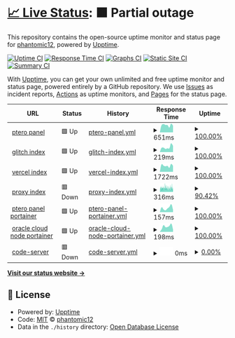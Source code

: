 # [📈 Live Status](https://phantomic12.github.io/uptime-monitor): <!--live status--> **🟧 Partial outage**

This repository contains the open-source uptime monitor and status page for [phantomic12](https://phantomic12.github.io/uptime-monitor), powered by [Upptime](https://github.com/upptime/upptime).

[![Uptime CI](https://github.com/phantomic12/uptime-monitor/workflows/Uptime%20CI/badge.svg)](https://github.com/phantomic12/uptime-monitor/actions?query=workflow%3A%22Uptime+CI%22)
[![Response Time CI](https://github.com/phantomic12/uptime-monitor/workflows/Response%20Time%20CI/badge.svg)](https://github.com/phantomic12/uptime-monitor/actions?query=workflow%3A%22Response+Time+CI%22)
[![Graphs CI](https://github.com/phantomic12/uptime-monitor/workflows/Graphs%20CI/badge.svg)](https://github.com/phantomic12/uptime-monitor/actions?query=workflow%3A%22Graphs+CI%22)
[![Static Site CI](https://github.com/phantomic12/uptime-monitor/workflows/Static%20Site%20CI/badge.svg)](https://github.com/phantomic12/uptime-monitor/actions?query=workflow%3A%22Static+Site+CI%22)
[![Summary CI](https://github.com/phantomic12/uptime-monitor/workflows/Summary%20CI/badge.svg)](https://github.com/phantomic12/uptime-monitor/actions?query=workflow%3A%22Summary+CI%22)

With [Upptime](https://upptime.js.org), you can get your own unlimited and free uptime monitor and status page, powered entirely by a GitHub repository. We use [Issues](https://github.com/phantomic12/uptime-monitor/issues) as incident reports, [Actions](https://github.com/phantomic12/uptime-monitor/actions) as uptime monitors, and [Pages](https://phantomic12.github.io/uptime-monitor) for the status page.

<!--start: status pages-->
<!-- This summary is generated by Upptime (https://github.com/upptime/upptime) -->
<!-- Do not edit this manually, your changes will be overwritten -->
<!-- prettier-ignore -->
| URL | Status | History | Response Time | Uptime |
| --- | ------ | ------- | ------------- | ------ |
| <img alt="" src="https://icons.duckduckgo.com/ip3/panel.phantomic.live.ico" height="13"> [ptero panel](https://panel.phantomic.live) | 🟩 Up | [ptero-panel.yml](https://github.com/phantomic12/uptime-monitor/commits/HEAD/history/ptero-panel.yml) | <details><summary><img alt="Response time graph" src="./graphs/ptero-panel/response-time-week.png" height="20"> 651ms</summary><br><a href="https://uptime.phantomic.live/history/ptero-panel"><img alt="Response time 668" src="https://img.shields.io/endpoint?url=https%3A%2F%2Fraw.githubusercontent.com%2Fphantomic12%2Fuptime-monitor%2FHEAD%2Fapi%2Fptero-panel%2Fresponse-time.json"></a><br><a href="https://uptime.phantomic.live/history/ptero-panel"><img alt="24-hour response time 602" src="https://img.shields.io/endpoint?url=https%3A%2F%2Fraw.githubusercontent.com%2Fphantomic12%2Fuptime-monitor%2FHEAD%2Fapi%2Fptero-panel%2Fresponse-time-day.json"></a><br><a href="https://uptime.phantomic.live/history/ptero-panel"><img alt="7-day response time 651" src="https://img.shields.io/endpoint?url=https%3A%2F%2Fraw.githubusercontent.com%2Fphantomic12%2Fuptime-monitor%2FHEAD%2Fapi%2Fptero-panel%2Fresponse-time-week.json"></a><br><a href="https://uptime.phantomic.live/history/ptero-panel"><img alt="30-day response time 664" src="https://img.shields.io/endpoint?url=https%3A%2F%2Fraw.githubusercontent.com%2Fphantomic12%2Fuptime-monitor%2FHEAD%2Fapi%2Fptero-panel%2Fresponse-time-month.json"></a><br><a href="https://uptime.phantomic.live/history/ptero-panel"><img alt="1-year response time 616" src="https://img.shields.io/endpoint?url=https%3A%2F%2Fraw.githubusercontent.com%2Fphantomic12%2Fuptime-monitor%2FHEAD%2Fapi%2Fptero-panel%2Fresponse-time-year.json"></a></details> | <details><summary><a href="https://uptime.phantomic.live/history/ptero-panel">100.00%</a></summary><a href="https://uptime.phantomic.live/history/ptero-panel"><img alt="All-time uptime 100.00%" src="https://img.shields.io/endpoint?url=https%3A%2F%2Fraw.githubusercontent.com%2Fphantomic12%2Fuptime-monitor%2FHEAD%2Fapi%2Fptero-panel%2Fuptime.json"></a><br><a href="https://uptime.phantomic.live/history/ptero-panel"><img alt="24-hour uptime 100.00%" src="https://img.shields.io/endpoint?url=https%3A%2F%2Fraw.githubusercontent.com%2Fphantomic12%2Fuptime-monitor%2FHEAD%2Fapi%2Fptero-panel%2Fuptime-day.json"></a><br><a href="https://uptime.phantomic.live/history/ptero-panel"><img alt="7-day uptime 100.00%" src="https://img.shields.io/endpoint?url=https%3A%2F%2Fraw.githubusercontent.com%2Fphantomic12%2Fuptime-monitor%2FHEAD%2Fapi%2Fptero-panel%2Fuptime-week.json"></a><br><a href="https://uptime.phantomic.live/history/ptero-panel"><img alt="30-day uptime 100.00%" src="https://img.shields.io/endpoint?url=https%3A%2F%2Fraw.githubusercontent.com%2Fphantomic12%2Fuptime-monitor%2FHEAD%2Fapi%2Fptero-panel%2Fuptime-month.json"></a><br><a href="https://uptime.phantomic.live/history/ptero-panel"><img alt="1-year uptime 100.00%" src="https://img.shields.io/endpoint?url=https%3A%2F%2Fraw.githubusercontent.com%2Fphantomic12%2Fuptime-monitor%2FHEAD%2Fapi%2Fptero-panel%2Fuptime-year.json"></a></details>
| <img alt="" src="https://icons.duckduckgo.com/ip3/encouraging-incandescent-canary.glitch.me.ico" height="13"> [glitch index](https://encouraging-incandescent-canary.glitch.me/) | 🟩 Up | [glitch-index.yml](https://github.com/phantomic12/uptime-monitor/commits/HEAD/history/glitch-index.yml) | <details><summary><img alt="Response time graph" src="./graphs/glitch-index/response-time-week.png" height="20"> 219ms</summary><br><a href="https://uptime.phantomic.live/history/glitch-index"><img alt="Response time 553" src="https://img.shields.io/endpoint?url=https%3A%2F%2Fraw.githubusercontent.com%2Fphantomic12%2Fuptime-monitor%2FHEAD%2Fapi%2Fglitch-index%2Fresponse-time.json"></a><br><a href="https://uptime.phantomic.live/history/glitch-index"><img alt="24-hour response time 284" src="https://img.shields.io/endpoint?url=https%3A%2F%2Fraw.githubusercontent.com%2Fphantomic12%2Fuptime-monitor%2FHEAD%2Fapi%2Fglitch-index%2Fresponse-time-day.json"></a><br><a href="https://uptime.phantomic.live/history/glitch-index"><img alt="7-day response time 219" src="https://img.shields.io/endpoint?url=https%3A%2F%2Fraw.githubusercontent.com%2Fphantomic12%2Fuptime-monitor%2FHEAD%2Fapi%2Fglitch-index%2Fresponse-time-week.json"></a><br><a href="https://uptime.phantomic.live/history/glitch-index"><img alt="30-day response time 337" src="https://img.shields.io/endpoint?url=https%3A%2F%2Fraw.githubusercontent.com%2Fphantomic12%2Fuptime-monitor%2FHEAD%2Fapi%2Fglitch-index%2Fresponse-time-month.json"></a><br><a href="https://uptime.phantomic.live/history/glitch-index"><img alt="1-year response time 553" src="https://img.shields.io/endpoint?url=https%3A%2F%2Fraw.githubusercontent.com%2Fphantomic12%2Fuptime-monitor%2FHEAD%2Fapi%2Fglitch-index%2Fresponse-time-year.json"></a></details> | <details><summary><a href="https://uptime.phantomic.live/history/glitch-index">100.00%</a></summary><a href="https://uptime.phantomic.live/history/glitch-index"><img alt="All-time uptime 99.82%" src="https://img.shields.io/endpoint?url=https%3A%2F%2Fraw.githubusercontent.com%2Fphantomic12%2Fuptime-monitor%2FHEAD%2Fapi%2Fglitch-index%2Fuptime.json"></a><br><a href="https://uptime.phantomic.live/history/glitch-index"><img alt="24-hour uptime 100.00%" src="https://img.shields.io/endpoint?url=https%3A%2F%2Fraw.githubusercontent.com%2Fphantomic12%2Fuptime-monitor%2FHEAD%2Fapi%2Fglitch-index%2Fuptime-day.json"></a><br><a href="https://uptime.phantomic.live/history/glitch-index"><img alt="7-day uptime 100.00%" src="https://img.shields.io/endpoint?url=https%3A%2F%2Fraw.githubusercontent.com%2Fphantomic12%2Fuptime-monitor%2FHEAD%2Fapi%2Fglitch-index%2Fuptime-week.json"></a><br><a href="https://uptime.phantomic.live/history/glitch-index"><img alt="30-day uptime 100.00%" src="https://img.shields.io/endpoint?url=https%3A%2F%2Fraw.githubusercontent.com%2Fphantomic12%2Fuptime-monitor%2FHEAD%2Fapi%2Fglitch-index%2Fuptime-month.json"></a><br><a href="https://uptime.phantomic.live/history/glitch-index"><img alt="1-year uptime 99.82%" src="https://img.shields.io/endpoint?url=https%3A%2F%2Fraw.githubusercontent.com%2Fphantomic12%2Fuptime-monitor%2FHEAD%2Fapi%2Fglitch-index%2Fuptime-year.json"></a></details>
| <img alt="" src="https://icons.duckduckgo.com/ip3/onemanager-1-six.vercel.app.ico" height="13"> [vercel index](https://onemanager-1-six.vercel.app/) | 🟩 Up | [vercel-index.yml](https://github.com/phantomic12/uptime-monitor/commits/HEAD/history/vercel-index.yml) | <details><summary><img alt="Response time graph" src="./graphs/vercel-index/response-time-week.png" height="20"> 1722ms</summary><br><a href="https://uptime.phantomic.live/history/vercel-index"><img alt="Response time 1559" src="https://img.shields.io/endpoint?url=https%3A%2F%2Fraw.githubusercontent.com%2Fphantomic12%2Fuptime-monitor%2FHEAD%2Fapi%2Fvercel-index%2Fresponse-time.json"></a><br><a href="https://uptime.phantomic.live/history/vercel-index"><img alt="24-hour response time 1698" src="https://img.shields.io/endpoint?url=https%3A%2F%2Fraw.githubusercontent.com%2Fphantomic12%2Fuptime-monitor%2FHEAD%2Fapi%2Fvercel-index%2Fresponse-time-day.json"></a><br><a href="https://uptime.phantomic.live/history/vercel-index"><img alt="7-day response time 1722" src="https://img.shields.io/endpoint?url=https%3A%2F%2Fraw.githubusercontent.com%2Fphantomic12%2Fuptime-monitor%2FHEAD%2Fapi%2Fvercel-index%2Fresponse-time-week.json"></a><br><a href="https://uptime.phantomic.live/history/vercel-index"><img alt="30-day response time 1431" src="https://img.shields.io/endpoint?url=https%3A%2F%2Fraw.githubusercontent.com%2Fphantomic12%2Fuptime-monitor%2FHEAD%2Fapi%2Fvercel-index%2Fresponse-time-month.json"></a><br><a href="https://uptime.phantomic.live/history/vercel-index"><img alt="1-year response time 1525" src="https://img.shields.io/endpoint?url=https%3A%2F%2Fraw.githubusercontent.com%2Fphantomic12%2Fuptime-monitor%2FHEAD%2Fapi%2Fvercel-index%2Fresponse-time-year.json"></a></details> | <details><summary><a href="https://uptime.phantomic.live/history/vercel-index">100.00%</a></summary><a href="https://uptime.phantomic.live/history/vercel-index"><img alt="All-time uptime 100.00%" src="https://img.shields.io/endpoint?url=https%3A%2F%2Fraw.githubusercontent.com%2Fphantomic12%2Fuptime-monitor%2FHEAD%2Fapi%2Fvercel-index%2Fuptime.json"></a><br><a href="https://uptime.phantomic.live/history/vercel-index"><img alt="24-hour uptime 100.00%" src="https://img.shields.io/endpoint?url=https%3A%2F%2Fraw.githubusercontent.com%2Fphantomic12%2Fuptime-monitor%2FHEAD%2Fapi%2Fvercel-index%2Fuptime-day.json"></a><br><a href="https://uptime.phantomic.live/history/vercel-index"><img alt="7-day uptime 100.00%" src="https://img.shields.io/endpoint?url=https%3A%2F%2Fraw.githubusercontent.com%2Fphantomic12%2Fuptime-monitor%2FHEAD%2Fapi%2Fvercel-index%2Fuptime-week.json"></a><br><a href="https://uptime.phantomic.live/history/vercel-index"><img alt="30-day uptime 100.00%" src="https://img.shields.io/endpoint?url=https%3A%2F%2Fraw.githubusercontent.com%2Fphantomic12%2Fuptime-monitor%2FHEAD%2Fapi%2Fvercel-index%2Fuptime-month.json"></a><br><a href="https://uptime.phantomic.live/history/vercel-index"><img alt="1-year uptime 100.00%" src="https://img.shields.io/endpoint?url=https%3A%2F%2Fraw.githubusercontent.com%2Fphantomic12%2Fuptime-monitor%2FHEAD%2Fapi%2Fvercel-index%2Fuptime-year.json"></a></details>
| <img alt="" src="https://icons.duckduckgo.com/ip3/index.phantomic.live.ico" height="13"> [proxy index](https://index.phantomic.live/) | 🟥 Down | [proxy-index.yml](https://github.com/phantomic12/uptime-monitor/commits/HEAD/history/proxy-index.yml) | <details><summary><img alt="Response time graph" src="./graphs/proxy-index/response-time-week.png" height="20"> 316ms</summary><br><a href="https://uptime.phantomic.live/history/proxy-index"><img alt="Response time 561" src="https://img.shields.io/endpoint?url=https%3A%2F%2Fraw.githubusercontent.com%2Fphantomic12%2Fuptime-monitor%2FHEAD%2Fapi%2Fproxy-index%2Fresponse-time.json"></a><br><a href="https://uptime.phantomic.live/history/proxy-index"><img alt="24-hour response time 258" src="https://img.shields.io/endpoint?url=https%3A%2F%2Fraw.githubusercontent.com%2Fphantomic12%2Fuptime-monitor%2FHEAD%2Fapi%2Fproxy-index%2Fresponse-time-day.json"></a><br><a href="https://uptime.phantomic.live/history/proxy-index"><img alt="7-day response time 316" src="https://img.shields.io/endpoint?url=https%3A%2F%2Fraw.githubusercontent.com%2Fphantomic12%2Fuptime-monitor%2FHEAD%2Fapi%2Fproxy-index%2Fresponse-time-week.json"></a><br><a href="https://uptime.phantomic.live/history/proxy-index"><img alt="30-day response time 322" src="https://img.shields.io/endpoint?url=https%3A%2F%2Fraw.githubusercontent.com%2Fphantomic12%2Fuptime-monitor%2FHEAD%2Fapi%2Fproxy-index%2Fresponse-time-month.json"></a><br><a href="https://uptime.phantomic.live/history/proxy-index"><img alt="1-year response time 568" src="https://img.shields.io/endpoint?url=https%3A%2F%2Fraw.githubusercontent.com%2Fphantomic12%2Fuptime-monitor%2FHEAD%2Fapi%2Fproxy-index%2Fresponse-time-year.json"></a></details> | <details><summary><a href="https://uptime.phantomic.live/history/proxy-index">90.42%</a></summary><a href="https://uptime.phantomic.live/history/proxy-index"><img alt="All-time uptime 99.50%" src="https://img.shields.io/endpoint?url=https%3A%2F%2Fraw.githubusercontent.com%2Fphantomic12%2Fuptime-monitor%2FHEAD%2Fapi%2Fproxy-index%2Fuptime.json"></a><br><a href="https://uptime.phantomic.live/history/proxy-index"><img alt="24-hour uptime 88.42%" src="https://img.shields.io/endpoint?url=https%3A%2F%2Fraw.githubusercontent.com%2Fphantomic12%2Fuptime-monitor%2FHEAD%2Fapi%2Fproxy-index%2Fuptime-day.json"></a><br><a href="https://uptime.phantomic.live/history/proxy-index"><img alt="7-day uptime 90.42%" src="https://img.shields.io/endpoint?url=https%3A%2F%2Fraw.githubusercontent.com%2Fphantomic12%2Fuptime-monitor%2FHEAD%2Fapi%2Fproxy-index%2Fuptime-week.json"></a><br><a href="https://uptime.phantomic.live/history/proxy-index"><img alt="30-day uptime 93.74%" src="https://img.shields.io/endpoint?url=https%3A%2F%2Fraw.githubusercontent.com%2Fphantomic12%2Fuptime-monitor%2FHEAD%2Fapi%2Fproxy-index%2Fuptime-month.json"></a><br><a href="https://uptime.phantomic.live/history/proxy-index"><img alt="1-year uptime 99.43%" src="https://img.shields.io/endpoint?url=https%3A%2F%2Fraw.githubusercontent.com%2Fphantomic12%2Fuptime-monitor%2FHEAD%2Fapi%2Fproxy-index%2Fuptime-year.json"></a></details>
| <img alt="" src="https://icons.duckduckgo.com/ip3/portainer.phantomic.live.ico" height="13"> [ptero panel portainer](https://portainer.phantomic.live/) | 🟩 Up | [ptero-panel-portainer.yml](https://github.com/phantomic12/uptime-monitor/commits/HEAD/history/ptero-panel-portainer.yml) | <details><summary><img alt="Response time graph" src="./graphs/ptero-panel-portainer/response-time-week.png" height="20"> 157ms</summary><br><a href="https://uptime.phantomic.live/history/ptero-panel-portainer"><img alt="Response time 235" src="https://img.shields.io/endpoint?url=https%3A%2F%2Fraw.githubusercontent.com%2Fphantomic12%2Fuptime-monitor%2FHEAD%2Fapi%2Fptero-panel-portainer%2Fresponse-time.json"></a><br><a href="https://uptime.phantomic.live/history/ptero-panel-portainer"><img alt="24-hour response time 88" src="https://img.shields.io/endpoint?url=https%3A%2F%2Fraw.githubusercontent.com%2Fphantomic12%2Fuptime-monitor%2FHEAD%2Fapi%2Fptero-panel-portainer%2Fresponse-time-day.json"></a><br><a href="https://uptime.phantomic.live/history/ptero-panel-portainer"><img alt="7-day response time 157" src="https://img.shields.io/endpoint?url=https%3A%2F%2Fraw.githubusercontent.com%2Fphantomic12%2Fuptime-monitor%2FHEAD%2Fapi%2Fptero-panel-portainer%2Fresponse-time-week.json"></a><br><a href="https://uptime.phantomic.live/history/ptero-panel-portainer"><img alt="30-day response time 211" src="https://img.shields.io/endpoint?url=https%3A%2F%2Fraw.githubusercontent.com%2Fphantomic12%2Fuptime-monitor%2FHEAD%2Fapi%2Fptero-panel-portainer%2Fresponse-time-month.json"></a><br><a href="https://uptime.phantomic.live/history/ptero-panel-portainer"><img alt="1-year response time 233" src="https://img.shields.io/endpoint?url=https%3A%2F%2Fraw.githubusercontent.com%2Fphantomic12%2Fuptime-monitor%2FHEAD%2Fapi%2Fptero-panel-portainer%2Fresponse-time-year.json"></a></details> | <details><summary><a href="https://uptime.phantomic.live/history/ptero-panel-portainer">100.00%</a></summary><a href="https://uptime.phantomic.live/history/ptero-panel-portainer"><img alt="All-time uptime 100.00%" src="https://img.shields.io/endpoint?url=https%3A%2F%2Fraw.githubusercontent.com%2Fphantomic12%2Fuptime-monitor%2FHEAD%2Fapi%2Fptero-panel-portainer%2Fuptime.json"></a><br><a href="https://uptime.phantomic.live/history/ptero-panel-portainer"><img alt="24-hour uptime 100.00%" src="https://img.shields.io/endpoint?url=https%3A%2F%2Fraw.githubusercontent.com%2Fphantomic12%2Fuptime-monitor%2FHEAD%2Fapi%2Fptero-panel-portainer%2Fuptime-day.json"></a><br><a href="https://uptime.phantomic.live/history/ptero-panel-portainer"><img alt="7-day uptime 100.00%" src="https://img.shields.io/endpoint?url=https%3A%2F%2Fraw.githubusercontent.com%2Fphantomic12%2Fuptime-monitor%2FHEAD%2Fapi%2Fptero-panel-portainer%2Fuptime-week.json"></a><br><a href="https://uptime.phantomic.live/history/ptero-panel-portainer"><img alt="30-day uptime 100.00%" src="https://img.shields.io/endpoint?url=https%3A%2F%2Fraw.githubusercontent.com%2Fphantomic12%2Fuptime-monitor%2FHEAD%2Fapi%2Fptero-panel-portainer%2Fuptime-month.json"></a><br><a href="https://uptime.phantomic.live/history/ptero-panel-portainer"><img alt="1-year uptime 100.00%" src="https://img.shields.io/endpoint?url=https%3A%2F%2Fraw.githubusercontent.com%2Fphantomic12%2Fuptime-monitor%2FHEAD%2Fapi%2Fptero-panel-portainer%2Fuptime-year.json"></a></details>
| <img alt="" src="https://icons.duckduckgo.com/ip3/portainer3.phantomic.live.ico" height="13"> [oracle cloud node portainer](https://portainer3.phantomic.live/) | 🟩 Up | [oracle-cloud-node-portainer.yml](https://github.com/phantomic12/uptime-monitor/commits/HEAD/history/oracle-cloud-node-portainer.yml) | <details><summary><img alt="Response time graph" src="./graphs/oracle-cloud-node-portainer/response-time-week.png" height="20"> 198ms</summary><br><a href="https://uptime.phantomic.live/history/oracle-cloud-node-portainer"><img alt="Response time 232" src="https://img.shields.io/endpoint?url=https%3A%2F%2Fraw.githubusercontent.com%2Fphantomic12%2Fuptime-monitor%2FHEAD%2Fapi%2Foracle-cloud-node-portainer%2Fresponse-time.json"></a><br><a href="https://uptime.phantomic.live/history/oracle-cloud-node-portainer"><img alt="24-hour response time 85" src="https://img.shields.io/endpoint?url=https%3A%2F%2Fraw.githubusercontent.com%2Fphantomic12%2Fuptime-monitor%2FHEAD%2Fapi%2Foracle-cloud-node-portainer%2Fresponse-time-day.json"></a><br><a href="https://uptime.phantomic.live/history/oracle-cloud-node-portainer"><img alt="7-day response time 198" src="https://img.shields.io/endpoint?url=https%3A%2F%2Fraw.githubusercontent.com%2Fphantomic12%2Fuptime-monitor%2FHEAD%2Fapi%2Foracle-cloud-node-portainer%2Fresponse-time-week.json"></a><br><a href="https://uptime.phantomic.live/history/oracle-cloud-node-portainer"><img alt="30-day response time 234" src="https://img.shields.io/endpoint?url=https%3A%2F%2Fraw.githubusercontent.com%2Fphantomic12%2Fuptime-monitor%2FHEAD%2Fapi%2Foracle-cloud-node-portainer%2Fresponse-time-month.json"></a><br><a href="https://uptime.phantomic.live/history/oracle-cloud-node-portainer"><img alt="1-year response time 230" src="https://img.shields.io/endpoint?url=https%3A%2F%2Fraw.githubusercontent.com%2Fphantomic12%2Fuptime-monitor%2FHEAD%2Fapi%2Foracle-cloud-node-portainer%2Fresponse-time-year.json"></a></details> | <details><summary><a href="https://uptime.phantomic.live/history/oracle-cloud-node-portainer">100.00%</a></summary><a href="https://uptime.phantomic.live/history/oracle-cloud-node-portainer"><img alt="All-time uptime 100.00%" src="https://img.shields.io/endpoint?url=https%3A%2F%2Fraw.githubusercontent.com%2Fphantomic12%2Fuptime-monitor%2FHEAD%2Fapi%2Foracle-cloud-node-portainer%2Fuptime.json"></a><br><a href="https://uptime.phantomic.live/history/oracle-cloud-node-portainer"><img alt="24-hour uptime 100.00%" src="https://img.shields.io/endpoint?url=https%3A%2F%2Fraw.githubusercontent.com%2Fphantomic12%2Fuptime-monitor%2FHEAD%2Fapi%2Foracle-cloud-node-portainer%2Fuptime-day.json"></a><br><a href="https://uptime.phantomic.live/history/oracle-cloud-node-portainer"><img alt="7-day uptime 100.00%" src="https://img.shields.io/endpoint?url=https%3A%2F%2Fraw.githubusercontent.com%2Fphantomic12%2Fuptime-monitor%2FHEAD%2Fapi%2Foracle-cloud-node-portainer%2Fuptime-week.json"></a><br><a href="https://uptime.phantomic.live/history/oracle-cloud-node-portainer"><img alt="30-day uptime 100.00%" src="https://img.shields.io/endpoint?url=https%3A%2F%2Fraw.githubusercontent.com%2Fphantomic12%2Fuptime-monitor%2FHEAD%2Fapi%2Foracle-cloud-node-portainer%2Fuptime-month.json"></a><br><a href="https://uptime.phantomic.live/history/oracle-cloud-node-portainer"><img alt="1-year uptime 99.99%" src="https://img.shields.io/endpoint?url=https%3A%2F%2Fraw.githubusercontent.com%2Fphantomic12%2Fuptime-monitor%2FHEAD%2Fapi%2Foracle-cloud-node-portainer%2Fuptime-year.json"></a></details>
| <img alt="" src="https://icons.duckduckgo.com/ip3/code-server-phantomic12.cloud.okteto.net.ico" height="13"> [code-server](https://code-server-phantomic12.cloud.okteto.net/) | 🟥 Down | [code-server.yml](https://github.com/phantomic12/uptime-monitor/commits/HEAD/history/code-server.yml) | <details><summary><img alt="Response time graph" src="./graphs/code-server/response-time-week.png" height="20"> 0ms</summary><br><a href="https://uptime.phantomic.live/history/code-server"><img alt="Response time 391" src="https://img.shields.io/endpoint?url=https%3A%2F%2Fraw.githubusercontent.com%2Fphantomic12%2Fuptime-monitor%2FHEAD%2Fapi%2Fcode-server%2Fresponse-time.json"></a><br><a href="https://uptime.phantomic.live/history/code-server"><img alt="24-hour response time 0" src="https://img.shields.io/endpoint?url=https%3A%2F%2Fraw.githubusercontent.com%2Fphantomic12%2Fuptime-monitor%2FHEAD%2Fapi%2Fcode-server%2Fresponse-time-day.json"></a><br><a href="https://uptime.phantomic.live/history/code-server"><img alt="7-day response time 0" src="https://img.shields.io/endpoint?url=https%3A%2F%2Fraw.githubusercontent.com%2Fphantomic12%2Fuptime-monitor%2FHEAD%2Fapi%2Fcode-server%2Fresponse-time-week.json"></a><br><a href="https://uptime.phantomic.live/history/code-server"><img alt="30-day response time 0" src="https://img.shields.io/endpoint?url=https%3A%2F%2Fraw.githubusercontent.com%2Fphantomic12%2Fuptime-monitor%2FHEAD%2Fapi%2Fcode-server%2Fresponse-time-month.json"></a><br><a href="https://uptime.phantomic.live/history/code-server"><img alt="1-year response time 392" src="https://img.shields.io/endpoint?url=https%3A%2F%2Fraw.githubusercontent.com%2Fphantomic12%2Fuptime-monitor%2FHEAD%2Fapi%2Fcode-server%2Fresponse-time-year.json"></a></details> | <details><summary><a href="https://uptime.phantomic.live/history/code-server">0.00%</a></summary><a href="https://uptime.phantomic.live/history/code-server"><img alt="All-time uptime 27.48%" src="https://img.shields.io/endpoint?url=https%3A%2F%2Fraw.githubusercontent.com%2Fphantomic12%2Fuptime-monitor%2FHEAD%2Fapi%2Fcode-server%2Fuptime.json"></a><br><a href="https://uptime.phantomic.live/history/code-server"><img alt="24-hour uptime 0.00%" src="https://img.shields.io/endpoint?url=https%3A%2F%2Fraw.githubusercontent.com%2Fphantomic12%2Fuptime-monitor%2FHEAD%2Fapi%2Fcode-server%2Fuptime-day.json"></a><br><a href="https://uptime.phantomic.live/history/code-server"><img alt="7-day uptime 0.00%" src="https://img.shields.io/endpoint?url=https%3A%2F%2Fraw.githubusercontent.com%2Fphantomic12%2Fuptime-monitor%2FHEAD%2Fapi%2Fcode-server%2Fuptime-week.json"></a><br><a href="https://uptime.phantomic.live/history/code-server"><img alt="30-day uptime 1.38%" src="https://img.shields.io/endpoint?url=https%3A%2F%2Fraw.githubusercontent.com%2Fphantomic12%2Fuptime-monitor%2FHEAD%2Fapi%2Fcode-server%2Fuptime-month.json"></a><br><a href="https://uptime.phantomic.live/history/code-server"><img alt="1-year uptime 9.14%" src="https://img.shields.io/endpoint?url=https%3A%2F%2Fraw.githubusercontent.com%2Fphantomic12%2Fuptime-monitor%2FHEAD%2Fapi%2Fcode-server%2Fuptime-year.json"></a></details>

<!--end: status pages-->

[**Visit our status website →**](https://phantomic12.github.io/uptime-monitor)

## 📄 License

- Powered by: [Upptime](https://github.com/upptime/upptime)
- Code: [MIT](./LICENSE) © [phantomic12](https://phantomic12.github.io/uptime-monitor)
- Data in the `./history` directory: [Open Database License](https://opendatacommons.org/licenses/odbl/1-0/)
